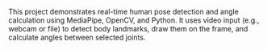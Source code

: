 This project demonstrates real-time human pose detection and angle calculation using MediaPipe, OpenCV, and Python. It uses video input (e.g., webcam or file) to detect body landmarks, draw them on the frame, and calculate angles between selected joints.
